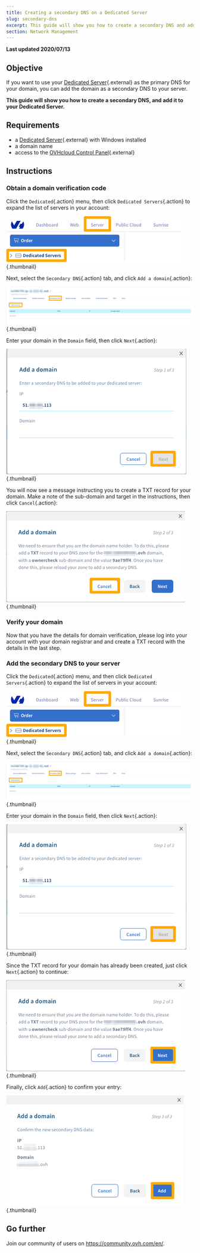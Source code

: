 ```yaml
---
title: Creating a secondary DNS on a Dedicated Server
slug: secondary-dns
excerpt: This guide will show you how to create a secondary DNS and add it to your Dedicated Server
section: Network Management
---
```


**Last updated 2020/07/13**

## Objective

If you want to use your [Dedicated Server](https://www.ovh.com.au/dedicated-servers/){.external} as the primary DNS for your domain, you can add the domain as a secondary DNS to your server.

**This guide will show you how to create a secondary DNS, and add it to your Dedicated Server.**

## Requirements

* a [Dedicated Server](https://www.ovh.com.au/dedicated-servers/){.external} with Windows installed
* a domain name
* access to the [OVHcloud Control Panel](https://ca.ovh.com/auth/?action=gotomanager){.external}


## Instructions

### Obtain a domain verification code

Click the `Dedicated`{.action} menu, then click `Dedicated Servers`{.action} to expand the list of servers in your account:

![Secondary DNS](images/dns2-01_2020.png){.thumbnail}

Next, select the `Secondary DNS`{.action} tab, and click `Add a domain`{.action}:

![Secondary DNS](images/dns2-02_2020.png){.thumbnail}

Enter your domain in the `Domain` field, then click `Next`{.action}:

![Secondary DNS](images/dns2-03_2020.png){.thumbnail}

You will now see a message instructing you to create a TXT record for your domain. Make a note of the sub-domain and target in the instructions, then click `Cancel`{.action}:

![Secondary DNS](images/dns2-04a_2020.png){.thumbnail}

### Verify your domain

Now that you have the details for domain verification, please log into your account with your domain registrar and and create a TXT record with the details in the last step.


### Add the secondary DNS to your server

Click the `Dedicated`{.action} menu, and then click `Dedicated Servers`{.action} to expand the list of servers in your account:

![Secondary DNS](images/dns2-01_2020.png){.thumbnail}

Next, select the `Secondary DNS`{.action} tab, and click `Add a domain`{.action}:

![Secondary DNS](images/dns2-02_2020.png){.thumbnail}

Enter your domain in the `Domain` field, then click `Next`{.action}:

![Secondary DNS](images/dns2-03_2020.png){.thumbnail}

Since the TXT record for your domain has already been created, just click `Next`{.action} to continue:

![Secondary DNS](images/dns2-04b_2020.png){.thumbnail}

Finally, click `Add`{.action} to confirm your entry:

![Secondary DNS](images/dns2-05_2020.png){.thumbnail}

## Go further

Join our community of users on <https://community.ovh.com/en/>.
